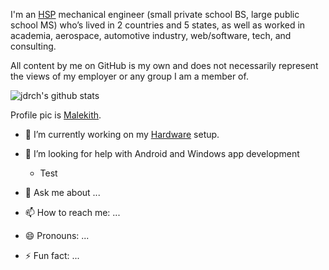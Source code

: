 I'm an [HSP](https://www.psychologytoday.com/us/basics/highly-sensitive-person) mechanical engineer (small private school BS, large public school MS) who’s lived in 2 countries and 5 states, as well as worked in academia, aerospace, automotive industry, web/software, tech, and consulting.

All content by me on GitHub is my own and does not necessarily represent the views of my employer or any group I am a member of.

![jdrch's github stats](https://github-readme-stats.vercel.app/api?username=jdrch&show_icons=true&theme=default)

Profile pic is [Malekith](https://www.marvel.com/characters/malekith/in-comics).

- 🔭 I’m currently working on my [Hardware](https://github.com/jdrch/Hardware) setup.

- 🤔 I’m looking for help with Android and Windows app development
  - Test
  
- 💬 Ask me about ...

- 📫 How to reach me: ...

- 😄 Pronouns: ...

- ⚡ Fun fact: ...


<!--
**jdrch/jdrch** is a ✨ _special_ ✨ repository because its `README.md` (this file) appears on your GitHub profile.

Here are some ideas to get you started:

- 🔭 I’m currently working on ...
- 🌱 I’m currently learning ...
- 👯 I’m looking to collaborate on ...
- 🤔 I’m looking for help with ...
- 💬 Ask me about ...
- 📫 How to reach me: ...
- 😄 Pronouns: ...
- ⚡ Fun fact: ...
-->
